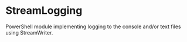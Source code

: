 # StreamLogging
PowerShell module implementing logging to the console and/or text files using StreamWriter.
